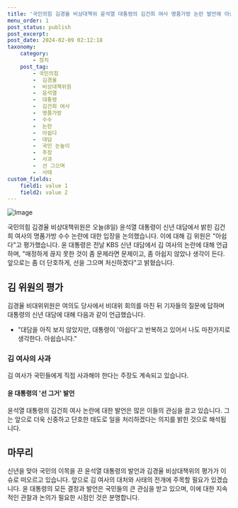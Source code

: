 ```yaml
---
title: '국민의힘 김경율 비상대책위 윤석열 대통령의 김건희 여사 명품가방 논란 발언에 아쉽다'
menu_order: 1
post_status: publish
post_excerpt: 
post_date: 2024-02-09 02:12:18
taxonomy:
    category:
        - 정치
    post_tag:
        - 국민의힘
        -  김경율
        -  비상대책위원
        -  윤석열
        -  대통령
        -  김건희 여사
        -  명품가방
        -  수수
        -  논란
        -  아쉽다
        -  대담
        -  국민 눈높이
        -  주장
        -  사과
        -  선 그으며
        -  사태
custom_fields:
    field1: value 1
    field2: value 2
---
```


![Image](https://imgnews.pstatic.net/image/055/2024/02/08/0001129398_001_20240208105407944.jpg?type=w647)

국민의힘 김경율 비상대책위원은 오늘(8일) 윤석열 대통령이 신년 대담에서 밝힌 김건희 여사의 명품가방 수수 논란에 대한 입장을 논의했습니다. 이에 대해 김 위원은 "아쉽다"고 평가했습니다. 윤 대통령은 전날 KBS 신년 대담에서 김 여사의 논란에 대해 언급하며, "매정하게 끊지 못한 것이 좀 문제라면 문제이고, 좀 아쉽지 않았나 생각이 든다. 앞으로는 좀 더 단호하게, 선을 그으며 처신하겠다"고 밝혔습니다.
## 김 위원의 평가
김경율 비대위위원은 여의도 당사에서 비대위 회의를 마친 뒤 기자들의 질문에 답하며 대통령의 신년 대담에 대해 다음과 같이 언급했습니다.
- "대담을 아직 보지 않았지만, 대통령이 '아쉽다'고 반복하고 있어서 나도 마찬가지로 생각한다. 아쉽습니다."
### 김 여사의 사과
김 여사가 국민들에게 직접 사과해야 한다는 주장도 계속되고 있습니다.
#### 윤 대통령의 '선 그거' 발언
윤석열 대통령의 김건희 여사 논란에 대한 발언은 많은 이들의 관심을 끌고 있습니다. 그는 앞으로 더욱 신중하고 단호한 태도로 일을 처리하겠다는 의지를 밝힌 것으로 해석됩니다.
## 마무리
신년을 맞아 국민의 이목을 끈 윤석열 대통령의 발언과 김경율 비상대책위의 평가가 이슈로 떠오르고 있습니다. 앞으로 김 여사의 대처와 사태의 전개에 주목할 필요가 있겠습니다. 윤 대통령의 모든 결정과 발언은 국민들의 큰 관심을 받고 있으며, 이에 대한 지속적인 관찰과 논의가 필요한 시점인 것은 분명합니다.
